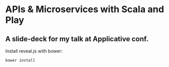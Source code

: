 APIs & Microservices with Scala and Play
===

A slide-deck for my talk at Applicative conf.
---

Install reveal.js with bower:
```sh
bower install
```
